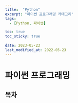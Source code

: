 ```yaml
---
title:  "Python"
excerpt: "파이썬 프로그래밍 카테고리"
tags:
  - [Python, 파이썬]

toc: true
toc_sticky: true
 
date: 2023-05-23
last_modified_at: 2022-05-23
---
```

# 파이썬 프로그래밍
## 목차
